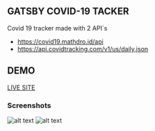## GATSBY COVID-19 TACKER

Covid 19 tracker made with 2 API`s

- https://covid19.mathdro.id/api
- https://api.covidtracking.com/v1/us/daily.json

## DEMO

[LIVE SITE](https://covid-19israel.web.app/)

### Screenshots

![alt text][logo]
![alt text][logo2]

[logo]: 'https://github.com/OrchaniousS/gatsby-covid19/blob/main/Examples/ss1.jpg?raw=true' "screenshot 1"
[logo2]: 'https://github.com/OrchaniousS/gatsby-covid19/blob/main/Examples/ss2.jpg?raw=true' "screenshot 2"

